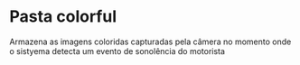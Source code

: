 # Pasta colorful

Armazena as imagens coloridas capturadas pela câmera no momento onde o sistyema detecta um evento de sonolência do motorista

